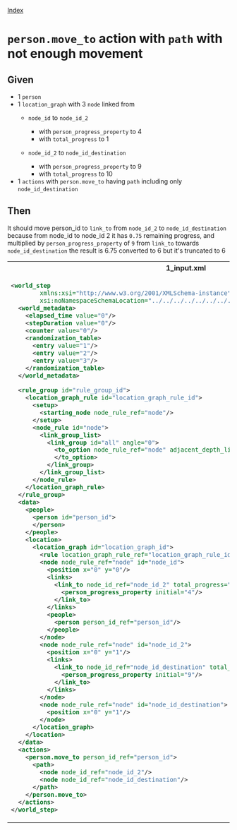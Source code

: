 [Index](./index.md)
# `person.move_to` action with `path` with not enough movement

## Given
- 1 `person`
- 1 `location_graph` with 3 `node` linked from
    - `node_id` to `node_id_2`
        - with `person_progress_property` to 4
        - with `total_progress` to 1

    - `node_id_2` to `node_id_destination`
        - with `person_progress_property` to 9
        - with `total_progress` to 10
- 1 `actions` with `person.move_to` having `path` including only `node_id_destination`
## Then
It should move person_id to `link_to` from `node_id_2` to `node_id_destination` because from node_id to node_id 2 it has `0.75`
 remaining progress, and multiplied by `person_progress_property` of `9` from `link_to` towards `node_id_destination` the result is
 6.75 converted to 6 but it's truncated to 6
<table>
<tr>
<th>1_input.xml</th>
<th>2_expected.xml</th>
</tr>
<tr>
<td style="vertical-align:top">
  
```xml
<world_step
        xmlns:xsi="http://www.w3.org/2001/XMLSchema-instance"
        xsi:noNamespaceSchemaLocation="../../../../../../../../../../../../../../world_step.xsd">
  <world_metadata>
    <elapsed_time value="0"/>
    <stepDuration value="0"/>
    <counter value="0"/>
    <randomization_table>
      <entry value="1"/>
      <entry value="2"/>
      <entry value="3"/>
    </randomization_table>
  </world_metadata>

  <rule_group id="rule_group_id">
    <location_graph_rule id="location_graph_rule_id">
      <setup>
        <starting_node node_rule_ref="node"/>
      </setup>
      <node_rule id="node">
        <link_group_list>
          <link_group id="all" angle="0">
            <to_option node_rule_ref="node" adjacent_depth_limit="0" distance="0">
            </to_option>
          </link_group>
        </link_group_list>
      </node_rule>
    </location_graph_rule>
  </rule_group>
  <data>
    <people>
      <person id="person_id">
      </person>
    </people>
    <location>
      <location_graph id="location_graph_id">
        <rule location_graph_rule_ref="location_graph_rule_id"/>
        <node node_rule_ref="node" id="node_id">
          <position x="0" y="0"/>
          <links>
            <link_to node_id_ref="node_id_2" total_progress="1">
              <person_progress_property initial="4"/>
            </link_to>
          </links>
          <people>
            <person person_id_ref="person_id"/>
          </people>
        </node>
        <node node_rule_ref="node" id="node_id_2">
          <position x="0" y="1"/>
          <links>
            <link_to node_id_ref="node_id_destination" total_progress="10">
              <person_progress_property initial="9"/>
            </link_to>
          </links>
        </node>
        <node node_rule_ref="node" id="node_id_destination">
          <position x="0" y="1"/>
        </node>
      </location_graph>
    </location>
  </data>
  <actions>
    <person.move_to person_id_ref="person_id">
      <path>
        <node node_id_ref="node_id_2"/>
        <node node_id_ref="node_id_destination"/>
      </path>
    </person.move_to>
  </actions>
</world_step>
```
  
</td>
<td style="vertical-align:top">

```xml
<world_step xmlns:xsi="http://www.w3.org/2001/XMLSchema-instance" xsi:noNamespaceSchemaLocation="../../../../../../../../../../../../../../world_step.xsd">
  <world_metadata>
    <elapsed_time value="0"/>
    <stepDuration value="0"/>
    <counter value="0"/>
    <randomization_table>
      <entry value="2"/>
      <entry value="3"/>
      <entry value="1"/>
    </randomization_table>
  </world_metadata>

  <rule_group id="rule_group_id">
    <location_graph_rule id="location_graph_rule_id">
      <setup>
        <starting_node node_rule_ref="node"/>
      </setup>
      <node_rule id="node">
        <link_group_list>
          <link_group id="all" angle="0">
            <to_option node_rule_ref="node" adjacent_depth_limit="0" distance="0"/>
          </link_group>
        </link_group_list>
      </node_rule>
    </location_graph_rule>
  </rule_group>
  <data>
    <people>
      <person id="person_id">
        <classifications/>
      </person>
    </people>
    <location>
      <location_graph id="location_graph_id">
        <rule location_graph_rule_ref="location_graph_rule_id"/>
        <node node_rule_ref="node" id="node_id">
          <position x="0" y="0"/>
          <links>
            <link_to node_id_ref="node_id_2" total_progress="1">
              <person_progress_property initial="4"/>
            </link_to>
          </links>
          <people/>
        </node>
        <node node_rule_ref="node" id="node_id_2">
          <position x="0" y="1"/>
          <links>
            <link_to node_id_ref="node_id_destination" total_progress="10">
              <person_progress_property initial="9"/>
              <people>
                <person person_id_ref="person_id" accumulated_progress="6"/>
              </people>
            </link_to>
          </links>
        </node>
        <node node_rule_ref="node" id="node_id_destination">
          <position x="0" y="1"/>
        </node>
      </location_graph>
    </location>
  </data>
  <actions>
    <person.move_to person_id_ref="person_id">
      <path>
        <node node_id_ref="node_id_destination"/>
      </path>
    </person.move_to>
  </actions>
</world_step>
```

</td>
</tr>
</table>
